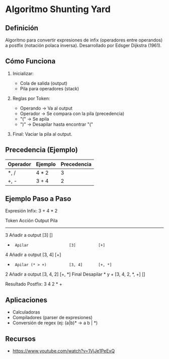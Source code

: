 # Algoritmo Shunting Yard

## Definición
Algoritmo para convertir expresiones de infix (operadores entre operandos) a postfix (notación polaca inversa). Desarrollado por Edsger Dijkstra (1961).

## Cómo Funciona
1. Inicializar:
   - Cola de salida (output)
   - Pila para operadores (stack)

2. Reglas por Token:
   - Operando → Va al output
   - Operador → Se compara con la pila (precedencia)
   - "(" → Se apila
   - ")" → Desapilar hasta encontrar "("

3. Final: Vaciar la pila al output.

## Precedencia (Ejemplo)
| Operador | Ejemplo | Precedencia |
|----------|---------|-------------|
| *, /     | 4 * 2   | 3           |
| +, -     | 3 + 4   | 2           |

## Ejemplo Paso a Paso
Expresión Infix: 3 + 4 * 2

Token  Acción                  Output       Pila
-----  ----------------------  -----------  ------
3      Añadir a output         [3]          []
+      Apilar                  [3]          [+]
4      Añadir a output         [3, 4]       [+]
*      Apilar (* > +)          [3, 4]       [+, *]
2      Añadir a output         [3, 4, 2]    [+, *]
Final  Desapilar * y +         [3, 4, 2, *, +] []

Resultado Postfix: 3 4 2 * +


## Aplicaciones
- Calculadoras
- Compiladores (parser de expresiones)
- Conversión de regex (ej: (a|b)* → a b | *)

## Recursos
- https://www.youtube.com/watch?v=1VjJe1PeExQ 
